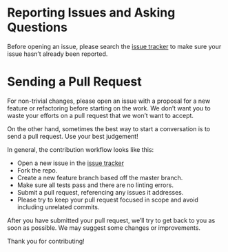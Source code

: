 # Reporting Issues and Asking Questions

Before opening an issue, please search the [issue tracker](https://github.com/kbariotis/geelight.js/issues) to make sure your issue hasn’t already been reported.

# Sending a Pull Request

For non-trivial changes, please open an issue with a proposal for a new feature or refactoring before starting on the work. We don’t want you to waste your efforts on a pull request that we won’t want to accept.

On the other hand, sometimes the best way to start a conversation is to send a pull request. Use your best judgement!

In general, the contribution workflow looks like this:

- Open a new issue in the [issue tracker](https://github.com/kbariotis/geelight.js/issues)
- Fork the repo.
- Create a new feature branch based off the master branch.
- Make sure all tests pass and there are no linting errors.
- Submit a pull request, referencing any issues it addresses.
- Please try to keep your pull request focused in scope and avoid including unrelated commits.

After you have submitted your pull request, we’ll try to get back to you as soon as possible. We may suggest some changes or improvements.

Thank you for contributing!
